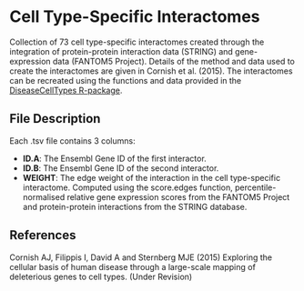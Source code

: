 Cell Type-Specific Interactomes
==========

Collection of 73 cell type-specific interactomes created through the integration of protein-protein interaction data (STRING) and gene-expression data (FANTOM5 Project). Details of the method and data used to create the interactomes are given in Cornish et al. (2015). The interactomes can be recreated using the functions and data provided in the [DiseaseCellTypes R-package][1].


File Description
----------

Each .tsv file contains 3 columns:
- **ID.A**: The Ensembl Gene ID of the first interactor.
- **ID.B**: The Ensembl Gene ID of the second interactor.
- **WEIGHT**: The edge weight of the interaction in the cell type-specific interactome. Computed using the score.edges function, percentile-normalised relative gene expression scores from the FANTOM5 Project and protein-protein interactions from the STRING database.


References
----------

Cornish AJ, Filippis I, David A and Sternberg MJE (2015) Exploring the cellular basis of human disease through a large-scale mapping of deleterious genes to cell types. (Under Revision)

[1]: http://alexjcornish.github.io/DiseaseCellTypes
